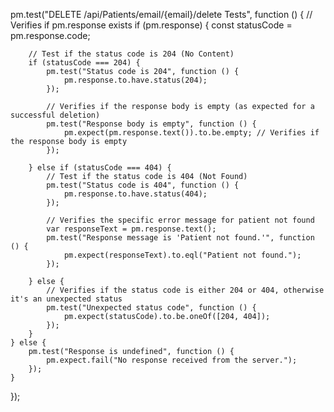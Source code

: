 pm.test("DELETE /api/Patients/email/{email}/delete Tests", function () {
    // Verifies if pm.response exists
    if (pm.response) {
        const statusCode = pm.response.code;

        // Test if the status code is 204 (No Content)
        if (statusCode === 204) {
            pm.test("Status code is 204", function () {
                pm.response.to.have.status(204);
            });

            // Verifies if the response body is empty (as expected for a successful deletion)
            pm.test("Response body is empty", function () {
                pm.expect(pm.response.text()).to.be.empty; // Verifies if the response body is empty
            });

        } else if (statusCode === 404) {
            // Test if the status code is 404 (Not Found)
            pm.test("Status code is 404", function () {
                pm.response.to.have.status(404);
            });

            // Verifies the specific error message for patient not found
            var responseText = pm.response.text();
            pm.test("Response message is 'Patient not found.'", function () {
                pm.expect(responseText).to.eql("Patient not found.");
            });

        } else {
            // Verifies if the status code is either 204 or 404, otherwise it's an unexpected status
            pm.test("Unexpected status code", function () {
                pm.expect(statusCode).to.be.oneOf([204, 404]);
            });
        }
    } else {
        pm.test("Response is undefined", function () {
            pm.expect.fail("No response received from the server.");
        });
    }
});
